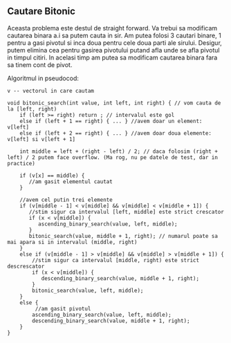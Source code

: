 ## Cautare Bitonic

Aceasta problema este destul de straight forward.
Va trebui sa modificam cautarea binara a.i sa putem cauta in sir.
Am putea folosi 3 cautari binare, 1 pentru a gasi pivotul si inca doua pentru cele doua parti ale sirului.
Desigur, putem elimina cea pentru gasirea pivotului putand afla unde se afla pivotul in timpul citiri.
In acelasi timp am putea sa modificam cautarea binara fara sa tinem cont de pivot.

Algoritmul in pseudocod: 

```
v -- vectorul in care cautam

void bitonic_search(int value, int left, int right) { // vom cauta de la [left, right)
    if (left >= right) return ; // intervalul este gol
    else if (left + 1 == right) { ... } //avem doar un element: v[left]
    else if (left + 2 == right) { ... } //avem doar doua elemente: v[left] si v[left + 1]
    
    int middle = left + (right - left) / 2; // daca folosim (right + left) / 2 putem face overflow. (Ma rog, nu pe datele de test, dar in practice) 
    
    if (v[x] == middle) {
       //am gasit elementul cautat
    }
    
    //avem cel putin trei elemente
    if (v[middle - 1] < v[middle] && v[middle] < v[middle + 1]) {
       //stim sigur ca intervalul [left, middle] este strict crescator
       if (x < v[middle]) {
          ascending_binary_search(value, left, middle);
       }
       bitonic_search(value, middle + 1, right); // numarul poate sa mai apara si in intervalul (middle, right)
    }
    else if (v[middle - 1] > v[middle] && v[middle] > v[middle + 1]) {
        //stim sigur ca intervalul [middle, right) este strict descrescator
        if (x < v[middle]) {
           descending_binary_search(value, middle + 1, right);
        }
        bitonic_search(value, left, middle);
    }
    else {
         //am gasit pivotul
        ascending_binary_search(value, left, middle);
        descending_binary_search(value, middle + 1, right);
    }
}
```
